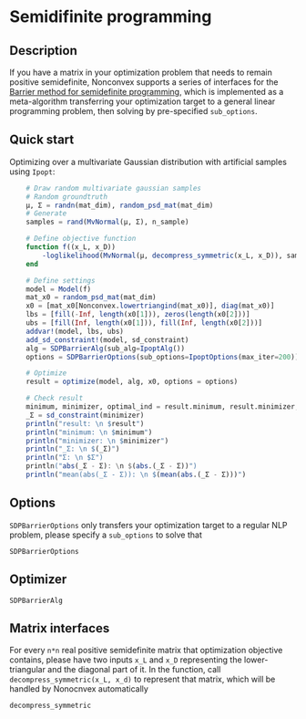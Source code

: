 # Semidifinite programming

## Description

If you have a matrix in your optimization problem that needs to remain positive semidefinite, Nonconvex supports a series of interfaces for the [Barrier method for semidefinite programming](http://eaton.math.rpi.edu/faculty/Mitchell/courses/matp6640/notes/24A_SDPbarrierbeamer.pdf), which is implemented as a meta-algorithm transferring your optimization target to a general linear programming problem, then solving by pre-specified `sub_options`.

## Quick start

Optimizing over a multivariate Gaussian distribution with artificial samples using `Ipopt`:

```julia
    # Draw random multivariate gaussian samples
    # Random groundtruth
    μ, Σ = randn(mat_dim), random_psd_mat(mat_dim)
    # Generate
    samples = rand(MvNormal(μ, Σ), n_sample)

    # Define objective function
    function f((x_L, x_D))
        -loglikelihood(MvNormal(μ, decompress_symmetric(x_L, x_D)), samples)
    end

    # Define settings
    model = Model(f)
    mat_x0 = random_psd_mat(mat_dim)
    x0 = [mat_x0[Nonconvex.lowertriangind(mat_x0)], diag(mat_x0)]
    lbs = [fill(-Inf, length(x0[1])), zeros(length(x0[2]))]
    ubs = [fill(Inf, length(x0[1])), fill(Inf, length(x0[2]))]
    addvar!(model, lbs, ubs)
    add_sd_constraint!(model, sd_constraint)
    alg = SDPBarrierAlg(sub_alg=IpoptAlg())
    options = SDPBarrierOptions(sub_options=IpoptOptions(max_iter=200))

    # Optimize
    result = optimize(model, alg, x0, options = options)

    # Check result
    minimum, minimizer, optimal_ind = result.minimum, result.minimizer, result.optimal_ind
    _Σ = sd_constraint(minimizer)
    println("result: \n $result")
    println("minimum: \n $minimum")
    println("minimizer: \n $minimizer")
    println("_Σ: \n $(_Σ)")
    println("Σ: \n $Σ")
    println("abs(_Σ - Σ): \n $(abs.(_Σ - Σ))")
    println("mean(abs(_Σ - Σ)): \n $(mean(abs.(_Σ - Σ)))")

```

## Options

`SDPBarrierOptions` only transfers your optimization target to a regular NLP problem, please specify a `sub_options` to solve that 

```@docs
SDPBarrierOptions
```

## Optimizer

```@docs
SDPBarrierAlg
```

## Matrix interfaces

For every `n*n` real positive semidefinite matrix that optimization objective contains, please have two inputs `x_L` and `x_D` representing the lower-triangular and the diagonal part of it. In the function, call `decompress_symmetric(x_L, x_d)` to represent that matrix, which will be handled by Nonocnvex automatically

```@docs
decompress_symmetric
```
